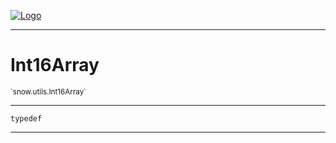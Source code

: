 
[![Logo](../../../images/logo.png)](../../../api/index.html)

---



<h1>Int16Array</h1>
<small>`snow.utils.Int16Array`</small>



---

`typedef`

---

&nbsp;
&nbsp;

